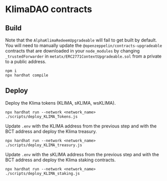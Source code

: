 # KlimaDAO contracts

## Build

Note that the `AlphaKlimaRedeemUpgradeable` will fail to get built by default.
You will need to manually update the `@openzeppelin/contracts-upgradeable`
contracts that are downloaded in your `node_modules` by changing `_trustedForwarder`
in `metatx/ERC2771ContextUpgradeable.sol` from a private to a public address.
```
npm i
npx hardhat compile
```

## Deploy

Deploy the Klima tokens (KLIMA, sKLIMA, wsKLIMA).
```
npx hardhat run --network <network_name> ./scripts/deploy_KLIMA_Tokens.js
```

Update `.env` with the KLIMA address from the previous step and with the BCT
address and deploy the Klima treasury.
```
npx hardhat run --network <network_name> ./scripts/deploy_KLIMA_treasury.js
```

Update `.env` with the sKLIMA address from the previous step and with the BCT
address and deploy the Klima staking contracts.
```
npx hardhat run --network <network_name> ./scripts/deploy_KLIMA_staking.js
```